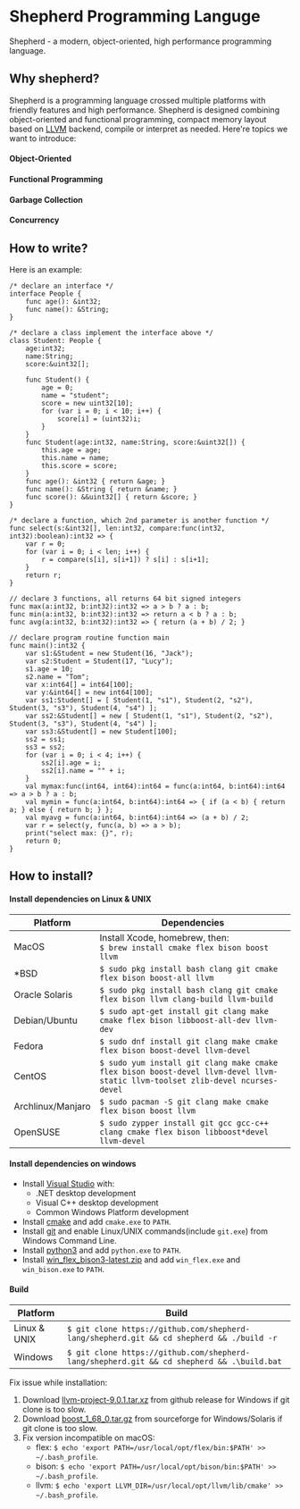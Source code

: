 # Shepherd Programming Languge

Shepherd - a modern, object-oriented, high performance programming language.

## Why shepherd?

Shepherd is a programming language crossed multiple platforms with friendly features and high performance. Shepherd is designed combining object-oriented and functional programming, compact memory layout based on [LLVM](https://llvm.org/) backend, compile or interpret as needed. Here're topics we want to introduce:

#### Object-Oriented
#### Functional Programming
#### Garbage Collection
#### Concurrency

## How to write?

Here is an example:

```
/* declare an interface */
interface People {
    func age(): &int32;
    func name(): &String;
}

/* declare a class implement the interface above */
class Student: People {
    age:int32;
    name:String;
    score:&uint32[];

    func Student() {
        age = 0;
        name = "student"; 
        score = new uint32[10];
        for (var i = 0; i < 10; i++) {
            score[i] = (uint32)i;
        }
    }
    func Student(age:int32, name:String, score:&uint32[]) { 
        this.age = age; 
        this.name = name; 
        this.score = score; 
    }
    func age(): &int32 { return &age; }
    func name(): &String { return &name; }
    func score(): &&uint32[] { return &score; }
}

/* declare a function, which 2nd parameter is another function */
func select(s:&int32[], len:int32, compare:func(int32, int32):boolean):int32 => {
    var r = 0;
    for (var i = 0; i < len; i++) {
        r = compare(s[i], s[i+1]) ? s[i] : s[i+1];
    }
    return r;
}

// declare 3 functions, all returns 64 bit signed integers
func max(a:int32, b:int32):int32 => a > b ? a : b;
func min(a:int32, b:int32):int32 => return a < b ? a : b;
func avg(a:int32, b:int32):int32 => { return (a + b) / 2; }

// declare program routine function main
func main():int32 {
    var s1:&Student = new Student(16, "Jack");
    var s2:Student = Student(17, "Lucy");
    s1.age = 10;
    s2.name = "Tom";
    var x:int64[] = int64[100];
    var y:&int64[] = new int64[100];
    var ss1:Student[] = [ Student(1, "s1"), Student(2, "s2"), Student(3, "s3"), Student(4, "s4") ];
    var ss2:&Student[] = new [ Student(1, "s1"), Student(2, "s2"), Student(3, "s3"), Student(4, "s4") ];
    var ss3:&Student[] = new Student[100];
    ss2 = ss1;
    ss3 = ss2;
    for (var i = 0; i < 4; i++) {
        ss2[i].age = i;
        ss2[i].name = "" + i;
    }
    val mymax:func(int64, int64):int64 = func(a:int64, b:int64):int64 => a > b ? a : b;
    val mymin = func(a:int64, b:int64):int64 => { if (a < b) { return a; } else { return b; } };
    val myavg = func(a:int64, b:int64):int64 => (a + b) / 2;
    var r = select(y, func(a, b) => a > b);
    print("select max: {}", r);
    return 0;
}
```

## How to install?

#### Install dependencies on Linux & UNIX

| Platform          |  Dependencies                                                                                                                 |
|-------------------|-------------------------------------------------------------------------------------------------------------------------------|
| MacOS             | Install Xcode, homebrew, then:<br>`$ brew install cmake flex bison boost llvm`                                                |
| *BSD              | `$ sudo pkg install bash clang git cmake flex bison boost-all llvm`                                                           |
| Oracle Solaris    | `$ sudo pkg install bash clang git cmake flex bison llvm clang-build llvm-build`                                              |
| Debian/Ubuntu     | `$ sudo apt-get install git clang make cmake flex bison libboost-all-dev llvm-dev`                                            |
| Fedora            | `$ sudo dnf install git clang make cmake flex bison boost-devel llvm-devel`                                                   |
| CentOS            | `$ sudo yum install git clang make cmake flex bison boost-devel llvm-devel llvm-static llvm-toolset zlib-devel ncurses-devel` |
| Archlinux/Manjaro | `$ sudo pacman -S git clang make cmake flex bison boost llvm`                                                                 |
| OpenSUSE          | `$ sudo zypper install git gcc gcc-c++ clang cmake flex bison libboost*devel llvm-devel`                                      |

#### Install dependencies on windows

* Install [Visual Studio](https://visualstudio.microsoft.com/downloads/) with:
    * .NET desktop development
    * Visual C++ desktop development
    * Common Windows Platform development
* Install [cmake](https://cmake.org/download/) and add `cmake.exe` to `PATH`.
* Install [git](https://git-scm.com/downloads) and enable Linux/UNIX commands(include `git.exe`) from Windows Command Line.
* Install [python3](https://www.python.org/downloads/) and add `python.exe` to `PATH`.
* Install [win_flex_bison3-latest.zip](https://sourceforge.net/projects/winflexbison/files/) and add `win_flex.exe` and `win_bison.exe` to `PATH`.

#### Build

| Platform     | Build                                                                                     |
|--------------|-------------------------------------------------------------------------------------------|
| Linux & UNIX | `$ git clone https://github.com/shepherd-lang/shepherd.git && cd shepherd && ./build -r`  |
| Windows      | `$ git clone https://github.com/shepherd-lang/shepherd.git && cd shepherd && .\build.bat` |

Fix issue while installation:
1. Download [llvm-project-9.0.1.tar.xz](https://github.com/llvm/llvm-project/releases/tag/llvmorg-9.0.1) from github release for Windows if git clone is too slow.
2. Download [boost_1_68_0.tar.gz](https://sourceforge.net/projects/boost/files/boost/1.68.0/) from sourceforge for Windows/Solaris if git clone is too slow.
3. Fix version incompatible on macOS:
    * flex: `$ echo 'export PATH=/usr/local/opt/flex/bin:$PATH' >> ~/.bash_profile`.
    * bison: `$ echo 'export PATH=/usr/local/opt/bison/bin:$PATH' >> ~/.bash_profile`.
    * llvm: `$ echo 'export LLVM_DIR=/usr/local/opt/llvm/lib/cmake' >> ~/.bash_profile`.
